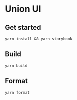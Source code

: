 # Union UI

## Get started
```
yarn install && yarn storybook
```

## Build
```
yarn build
```

## Format
```
yarn format
```
